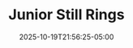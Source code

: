 ---
weight: 400
title: "Junior Still Rings"
description: "2025 still rings scores for FIG-sanctioned meets"
icon: "article"
date: "2025-10-19T21:56:25-05:00"
lastmod: "2025-10-19T21:56:25-05:00"
draft: false
toc: true
---